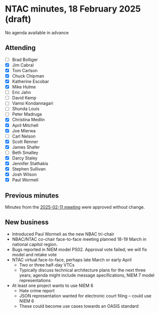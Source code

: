 # NTAC minutes, 18 February 2025 (draft)

No agenda available in advance

## Attending

- [ ] Brad Bolliger
- [x] Jim Cabral
- [x] Tom Carlson
- [x] Chuck Chipman
- [x] Katherine Escobar
- [x] Mike Hulme
- [ ] Eric Jahn
- [ ] David Kemp
- [ ] Vamsi Kondannagari
- [ ] Shunda Louis
- [ ] Peter Madruga
- [x] Christina Medlin
- [x] April Mitchell
- [x] Joe Mierwa
- [ ] Carl Nelson
- [x] Scott Renner
- [x] James Shafer
- [ ] Beth Smalley
- [x] Darcy Staley 
- [x] Jennifer Stathakis
- [x] Stephen Sullivan
- [x] Josh Wilson
- [x] Paul Wormeli

## Previous minutes

Minutes from the [2025-02-11 meeting](2025-02-11-minutes.md) were approved without change.

## New business

* Introduced Paul Wormeli as the new NBAC tri-chair
* NBAC/NTAC co-chair face-to-face meeting planned 18-19 March in national capitol region.
* Bugs reported in NIEM model PS02.  Approval vote failed; we will fix model and retake vote
* NTAC virtual face-to-face, perhaps late March or early April
  * Two or three half-day VTCs
  * Typically discuss technical architecture plans for the next three years; agenda might include message specifications, NIEM 7 model representations
* At least one project wants to use NIEM 6
  * Hate crime report
  * JSON representation wanted for electronic court filing – could use NIEM 6
  * These could become use cases towards an OASIS standard
